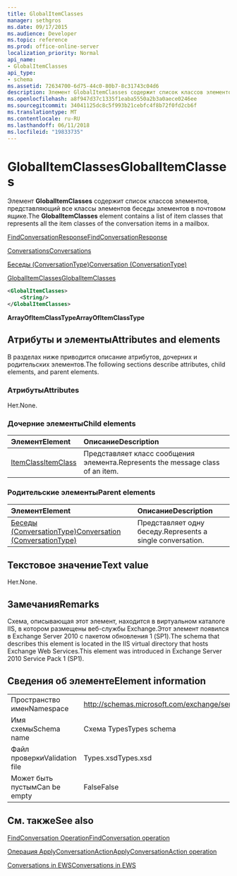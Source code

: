 ```yaml
---
title: GlobalItemClasses
manager: sethgros
ms.date: 09/17/2015
ms.audience: Developer
ms.topic: reference
ms.prod: office-online-server
localization_priority: Normal
api_name:
- GlobalItemClasses
api_type:
- schema
ms.assetid: 72634700-6d75-44c0-80b7-8c31743c04d6
description: Элемент GlobalItemClasses содержит список классов элементов, представляющий все классы элементов беседы элементов в почтовом ящике.
ms.openlocfilehash: a8f947d37c1335f1eaba5550a2b3a0aece0246ee
ms.sourcegitcommit: 34041125dc8c5f993b21cebfc4f8b72f0fd2cb6f
ms.translationtype: MT
ms.contentlocale: ru-RU
ms.lasthandoff: 06/11/2018
ms.locfileid: "19833735"
---
```

# <a name="globalitemclasses"></a><span data-ttu-id="b0070-103">GlobalItemClasses</span><span class="sxs-lookup"><span data-stu-id="b0070-103">GlobalItemClasses</span></span>

<span data-ttu-id="b0070-104">Элемент **GlobalItemClasses** содержит список классов элементов, представляющий все классы элементов беседы элементов в почтовом ящике.</span><span class="sxs-lookup"><span data-stu-id="b0070-104">The **GlobalItemClasses** element contains a list of item classes that represents all the item classes of the conversation items in a mailbox.</span></span> 
  
[<span data-ttu-id="b0070-105">FindConversationResponse</span><span class="sxs-lookup"><span data-stu-id="b0070-105">FindConversationResponse</span></span>](findconversationresponse.md)
  
[<span data-ttu-id="b0070-106">Conversations</span><span class="sxs-lookup"><span data-stu-id="b0070-106">Conversations</span></span>](conversations-ex15websvcsotherref.md)
  
[<span data-ttu-id="b0070-107">Беседы (ConversationType)</span><span class="sxs-lookup"><span data-stu-id="b0070-107">Conversation (ConversationType)</span></span>](conversation-conversationtype.md)
  
[<span data-ttu-id="b0070-108">GlobalItemClasses</span><span class="sxs-lookup"><span data-stu-id="b0070-108">GlobalItemClasses</span></span>](globalitemclasses.md)
  
```XML
<GlobalItemClasses>
    <String/>
</GlobalItemClasses>
```

 <span data-ttu-id="b0070-109">**ArrayOfItemClassType**</span><span class="sxs-lookup"><span data-stu-id="b0070-109">**ArrayOfItemClassType**</span></span>
## <a name="attributes-and-elements"></a><span data-ttu-id="b0070-110">Атрибуты и элементы</span><span class="sxs-lookup"><span data-stu-id="b0070-110">Attributes and elements</span></span>

<span data-ttu-id="b0070-111">В разделах ниже приводится описание атрибутов, дочерних и родительских элементов.</span><span class="sxs-lookup"><span data-stu-id="b0070-111">The following sections describe attributes, child elements, and parent elements.</span></span>
  
### <a name="attributes"></a><span data-ttu-id="b0070-112">Атрибуты</span><span class="sxs-lookup"><span data-stu-id="b0070-112">Attributes</span></span>

<span data-ttu-id="b0070-113">Нет.</span><span class="sxs-lookup"><span data-stu-id="b0070-113">None.</span></span>
  
### <a name="child-elements"></a><span data-ttu-id="b0070-114">Дочерние элементы</span><span class="sxs-lookup"><span data-stu-id="b0070-114">Child elements</span></span>

|<span data-ttu-id="b0070-115">**Элемент**</span><span class="sxs-lookup"><span data-stu-id="b0070-115">**Element**</span></span>|<span data-ttu-id="b0070-116">**Описание**</span><span class="sxs-lookup"><span data-stu-id="b0070-116">**Description**</span></span>|
|:-----|:-----|
|[<span data-ttu-id="b0070-117">ItemClass</span><span class="sxs-lookup"><span data-stu-id="b0070-117">ItemClass</span></span>](itemclass.md) <br/> |<span data-ttu-id="b0070-118">Представляет класс сообщения элемента.</span><span class="sxs-lookup"><span data-stu-id="b0070-118">Represents the message class of an item.</span></span>  <br/> |
   
### <a name="parent-elements"></a><span data-ttu-id="b0070-119">Родительские элементы</span><span class="sxs-lookup"><span data-stu-id="b0070-119">Parent elements</span></span>

|<span data-ttu-id="b0070-120">**Элемент**</span><span class="sxs-lookup"><span data-stu-id="b0070-120">**Element**</span></span>|<span data-ttu-id="b0070-121">**Описание**</span><span class="sxs-lookup"><span data-stu-id="b0070-121">**Description**</span></span>|
|:-----|:-----|
|[<span data-ttu-id="b0070-122">Беседы (ConversationType)</span><span class="sxs-lookup"><span data-stu-id="b0070-122">Conversation (ConversationType)</span></span>](conversation-conversationtype.md) <br/> |<span data-ttu-id="b0070-123">Представляет одну беседу.</span><span class="sxs-lookup"><span data-stu-id="b0070-123">Represents a single conversation.</span></span>  <br/> |
   
## <a name="text-value"></a><span data-ttu-id="b0070-124">Текстовое значение</span><span class="sxs-lookup"><span data-stu-id="b0070-124">Text value</span></span>

<span data-ttu-id="b0070-125">Нет.</span><span class="sxs-lookup"><span data-stu-id="b0070-125">None.</span></span>
  
## <a name="remarks"></a><span data-ttu-id="b0070-126">Замечания</span><span class="sxs-lookup"><span data-stu-id="b0070-126">Remarks</span></span>

<span data-ttu-id="b0070-127">Схема, описывающая этот элемент, находится в виртуальном каталоге IIS, в котором размещены веб-службы Exchange.Этот элемент появился в Exchange Server 2010 с пакетом обновления 1 (SP1).</span><span class="sxs-lookup"><span data-stu-id="b0070-127">The schema that describes this element is located in the IIS virtual directory that hosts Exchange Web Services.This element was introduced in Exchange Server 2010 Service Pack 1 (SP1).</span></span>
  
## <a name="element-information"></a><span data-ttu-id="b0070-128">Сведения об элементе</span><span class="sxs-lookup"><span data-stu-id="b0070-128">Element information</span></span>

|||
|:-----|:-----|
|<span data-ttu-id="b0070-129">Пространство имен</span><span class="sxs-lookup"><span data-stu-id="b0070-129">Namespace</span></span>  <br/> |http://schemas.microsoft.com/exchange/services/2006/types  <br/> |
|<span data-ttu-id="b0070-130">Имя схемы</span><span class="sxs-lookup"><span data-stu-id="b0070-130">Schema name</span></span>  <br/> |<span data-ttu-id="b0070-131">Схема Types</span><span class="sxs-lookup"><span data-stu-id="b0070-131">Types schema</span></span>  <br/> |
|<span data-ttu-id="b0070-132">Файл проверки</span><span class="sxs-lookup"><span data-stu-id="b0070-132">Validation file</span></span>  <br/> |<span data-ttu-id="b0070-133">Types.xsd</span><span class="sxs-lookup"><span data-stu-id="b0070-133">Types.xsd</span></span>  <br/> |
|<span data-ttu-id="b0070-134">Может быть пустым</span><span class="sxs-lookup"><span data-stu-id="b0070-134">Can be empty</span></span>  <br/> |<span data-ttu-id="b0070-135">False</span><span class="sxs-lookup"><span data-stu-id="b0070-135">False</span></span>  <br/> |
   
## <a name="see-also"></a><span data-ttu-id="b0070-136">См. также</span><span class="sxs-lookup"><span data-stu-id="b0070-136">See also</span></span>



[<span data-ttu-id="b0070-137">FindConversation Operation</span><span class="sxs-lookup"><span data-stu-id="b0070-137">FindConversation operation</span></span>](findconversation-operation.md)
  
[<span data-ttu-id="b0070-138">Операция ApplyConversationAction</span><span class="sxs-lookup"><span data-stu-id="b0070-138">ApplyConversationAction operation</span></span>](applyconversationaction-operation.md)


[<span data-ttu-id="b0070-139">Conversations in EWS</span><span class="sxs-lookup"><span data-stu-id="b0070-139">Conversations in EWS</span></span>](http://msdn.microsoft.com/library/91e64629-db6c-4c94-9dcb-d386232e8467%28Office.15%29.aspx)

